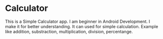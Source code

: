 # Calculator
This is a Simple Calculator app.
I am beginner in Android Development.
I make it for better understanding.
It can used for simple calculation.
Example like addition, substraction, multiplication, division, percentange.
